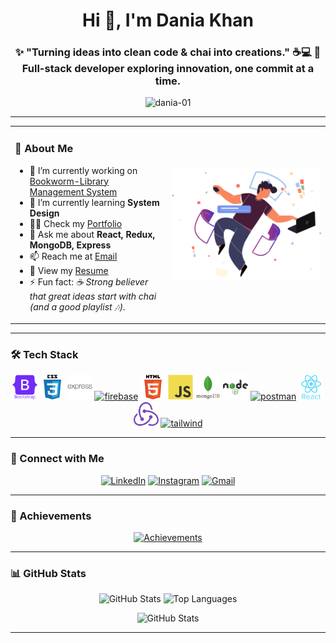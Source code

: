 <h1 align="center">Hi 👋, I'm Dania Khan</h1>
<h3 align="center">✨ "Turning ideas into clean code & chai into creations." ☕💻 🚀 Full-stack developer exploring innovation, one commit at a time.</h3>

<p align="center"> 
  <img src="https://komarev.com/ghpvc/?username=dania-01&label=Profile%20views&color=0e75b6&style=flat" alt="dania-01" /> 
</p>

---

<table>
  <tr>
    <!-- About Me -->
    <td width="50%" valign="top">
      <h3>🚀 About Me</h3>
      <ul>
        <li>🔭 I’m currently working on <a href="https://bookworm-lib-app.netlify.app">Bookworm-Library Management System</a></li>
        <li>🌱 I’m currently learning <b>System Design</b></li>
        <li>👨‍💻 Check my <a href="https://dania-portfolio04.netlify.app/">Portfolio</a></li>
        <li>💬 Ask me about <b>React, Redux, MongoDB, Express</b></li>
        <li>📫 Reach me at <a href="mailto:daniakhan0412@gmail.com">Email</a></li>
        <li>📄 View my <a href="https://drive.google.com/file/d/1eSeFH71XDZzARYkXTooO_sPLyOXeHbdN/view?usp=drive_link">Resume</a></li>
        <li>⚡ Fun fact: <i>☕ Strong believer that great ideas start with chai (and a good playlist 🎶).</i></li>
      </ul>
    </td>
      <!-- Banner -->
    <td width="50%" align="center">
      <img src="assets/banner.svg" alt="Dania Khan Banner" width="100%" style="border-radius:10px;" />
    </td>
  </tr>
</table>

---

### 🛠 Tech Stack  
<p align="center">
  <a href="https://getbootstrap.com" target="_blank"><img src="https://raw.githubusercontent.com/devicons/devicon/master/icons/bootstrap/bootstrap-plain-wordmark.svg" alt="bootstrap" width="40" height="40"/></a>
  <a href="https://www.w3schools.com/css/" target="_blank"><img src="https://raw.githubusercontent.com/devicons/devicon/master/icons/css3/css3-original-wordmark.svg" alt="css3" width="40" height="40"/></a>
  <a href="https://expressjs.com" target="_blank"><img src="https://raw.githubusercontent.com/devicons/devicon/master/icons/express/express-original-wordmark.svg" alt="express" width="40" height="40"/></a>
  <a href="https://firebase.google.com/" target="_blank"><img src="https://www.vectorlogo.zone/logos/firebase/firebase-icon.svg" alt="firebase" width="40" height="40"/></a>
  <a href="https://www.w3.org/html/" target="_blank"><img src="https://raw.githubusercontent.com/devicons/devicon/master/icons/html5/html5-original-wordmark.svg" alt="html5" width="40" height="40"/></a>
  <a href="https://developer.mozilla.org/en-US/docs/Web/JavaScript" target="_blank"><img src="https://raw.githubusercontent.com/devicons/devicon/master/icons/javascript/javascript-original.svg" alt="javascript" width="40" height="40"/></a>
  <a href="https://www.mongodb.com/" target="_blank"><img src="https://raw.githubusercontent.com/devicons/devicon/master/icons/mongodb/mongodb-original-wordmark.svg" alt="mongodb" width="40" height="40"/></a>
  <a href="https://nodejs.org" target="_blank"><img src="https://raw.githubusercontent.com/devicons/devicon/master/icons/nodejs/nodejs-original-wordmark.svg" alt="nodejs" width="40" height="40"/></a>
  <a href="https://postman.com" target="_blank"><img src="https://www.vectorlogo.zone/logos/getpostman/getpostman-icon.svg" alt="postman" width="40" height="40"/></a>
  <a href="https://reactjs.org/" target="_blank"><img src="https://raw.githubusercontent.com/devicons/devicon/master/icons/react/react-original-wordmark.svg" alt="react" width="40" height="40"/></a>
  <a href="https://redux.js.org" target="_blank"><img src="https://raw.githubusercontent.com/devicons/devicon/master/icons/redux/redux-original.svg" alt="redux" width="40" height="40"/></a>
  <a href="https://tailwindcss.com/" target="_blank"><img src="https://www.vectorlogo.zone/logos/tailwindcss/tailwindcss-icon.svg" alt="tailwind" width="40" height="40"/></a>
</p>

---

### 🤝 Connect with Me  
<p align="center">
  <a href="https://www.linkedin.com/in/dania-khan-438751223/" target="_blank"><img src="https://raw.githubusercontent.com/rahuldkjain/github-profile-readme-generator/master/src/images/icons/Social/linked-in-alt.svg" alt="LinkedIn" height="30" width="40" /></a>
  <a href="https://instagram.com/dnya_0412" target="_blank"><img src="https://raw.githubusercontent.com/rahuldkjain/github-profile-readme-generator/master/src/images/icons/Social/instagram.svg" alt="Instagram" height="30" width="40" /></a>
  <a href="mailto:daniakhan0412@gmail.com" target="_blank"><img src="https://img.icons8.com/color/48/000000/gmail-new.png" alt="Gmail" height="30" width="40" /></a>
</p>

---

### 🌟 Achievements  
<div align="center" style="overflow-x: auto; white-space: nowrap; width: 100%;">
  <a href="https://github.com/ryo-ma/github-profile-trophy">
    <img src="https://github-profile-trophy.vercel.app/?username=dania-01&theme=onedark&margin-w=10&margin-h=10&row=1&no-frame=true" alt="Achievements" />
  </a>
</div>


---

### 📊 GitHub Stats  
<p align="center">
  <img src="https://github-readme-stats.vercel.app/api?username=dania-01&show_icons=true&locale=en&theme=radical" alt="GitHub Stats" height="150"/>
  <img src="https://github-readme-stats.vercel.app/api/top-langs?username=dania-01&show_icons=true&locale=en&layout=compact&theme=radical" alt="Top Languages" height="150"/>
</p>

<p align="center">
  <img src="https://github-readme-stats.vercel.app/api?username=dania-01&show_icons=true&theme=radical&hide_border=false&count_private=true&include_all_commits=true" alt="GitHub Stats" height="150"/>

</p>

---

